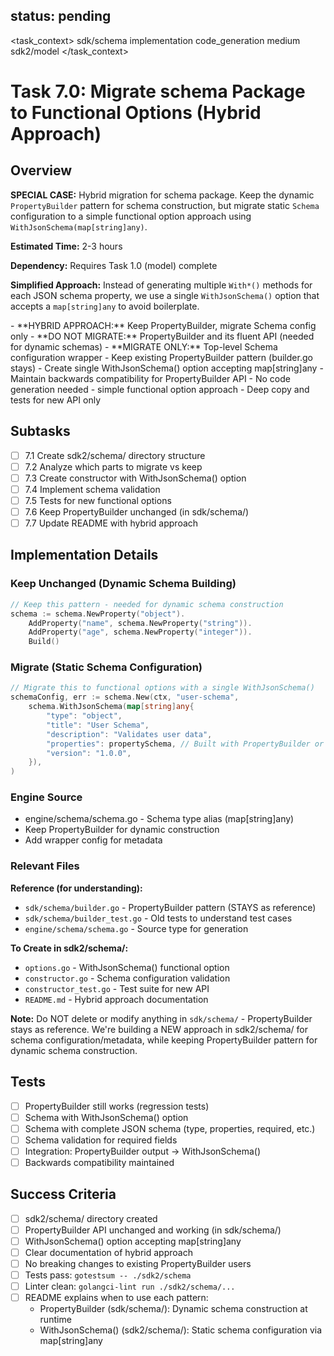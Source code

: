 ## status: pending

<task_context>
<domain>sdk/schema</domain>
<type>implementation</type>
<scope>code_generation</scope>
<complexity>medium</complexity>
<dependencies>sdk2/model</dependencies>
</task_context>

# Task 7.0: Migrate schema Package to Functional Options (Hybrid Approach)

## Overview

**SPECIAL CASE:** Hybrid migration for schema package. Keep the dynamic `PropertyBuilder` pattern for schema construction, but migrate static `Schema` configuration to a simple functional option approach using `WithJsonSchema(map[string]any)`.

**Estimated Time:** 2-3 hours

**Dependency:** Requires Task 1.0 (model) complete

**Simplified Approach:** Instead of generating multiple `With*()` methods for each JSON schema property, we use a single `WithJsonSchema()` option that accepts a `map[string]any` to avoid boilerplate.

<critical>
- **HYBRID APPROACH:** Keep PropertyBuilder, migrate Schema config only
- **DO NOT MIGRATE:** PropertyBuilder and its fluent API (needed for dynamic schemas)
- **MIGRATE ONLY:** Top-level Schema configuration wrapper
</critical>

<requirements>
- Keep existing PropertyBuilder pattern (builder.go stays)
- Create single WithJsonSchema() option accepting map[string]any
- Maintain backwards compatibility for PropertyBuilder API
- No code generation needed - simple functional option approach
- Deep copy and tests for new API only
</requirements>

## Subtasks

- [ ] 7.1 Create sdk2/schema/ directory structure
- [ ] 7.2 Analyze which parts to migrate vs keep
- [ ] 7.3 Create constructor with WithJsonSchema() option
- [ ] 7.4 Implement schema validation
- [ ] 7.5 Tests for new functional options
- [ ] 7.6 Keep PropertyBuilder unchanged (in sdk/schema/)
- [ ] 7.7 Update README with hybrid approach

## Implementation Details

### Keep Unchanged (Dynamic Schema Building)
```go
// Keep this pattern - needed for dynamic schema construction
schema := schema.NewProperty("object").
    AddProperty("name", schema.NewProperty("string")).
    AddProperty("age", schema.NewProperty("integer")).
    Build()
```

### Migrate (Static Schema Configuration)
```go
// Migrate this to functional options with a single WithJsonSchema()
schemaConfig, err := schema.New(ctx, "user-schema",
    schema.WithJsonSchema(map[string]any{
        "type": "object",
        "title": "User Schema",
        "description": "Validates user data",
        "properties": propertySchema, // Built with PropertyBuilder or plain map
        "version": "1.0.0",
    }),
)
```

### Engine Source
- engine/schema/schema.go - Schema type alias (map[string]any)
- Keep PropertyBuilder for dynamic construction
- Add wrapper config for metadata

### Relevant Files

**Reference (for understanding):**
- `sdk/schema/builder.go` - PropertyBuilder pattern (STAYS as reference)
- `sdk/schema/builder_test.go` - Old tests to understand test cases
- `engine/schema/schema.go` - Source type for generation

**To Create in sdk2/schema/:**
- `options.go` - WithJsonSchema() functional option
- `constructor.go` - Schema configuration validation
- `constructor_test.go` - Test suite for new API
- `README.md` - Hybrid approach documentation

**Note:** Do NOT delete or modify anything in `sdk/schema/` - PropertyBuilder stays as reference. We're building a NEW approach in sdk2/schema/ for schema configuration/metadata, while keeping PropertyBuilder pattern for dynamic schema construction.

## Tests

- [ ] PropertyBuilder still works (regression tests)
- [ ] Schema with WithJsonSchema() option
- [ ] Schema with complete JSON schema (type, properties, required, etc.)
- [ ] Schema validation for required fields
- [ ] Integration: PropertyBuilder output → WithJsonSchema()
- [ ] Backwards compatibility maintained

## Success Criteria

- [ ] sdk2/schema/ directory created
- [ ] PropertyBuilder API unchanged and working (in sdk/schema/)
- [ ] WithJsonSchema() option accepting map[string]any
- [ ] Clear documentation of hybrid approach
- [ ] No breaking changes to existing PropertyBuilder users
- [ ] Tests pass: `gotestsum -- ./sdk2/schema`
- [ ] Linter clean: `golangci-lint run ./sdk2/schema/...`
- [ ] README explains when to use each pattern:
  - PropertyBuilder (sdk/schema/): Dynamic schema construction at runtime
  - WithJsonSchema() (sdk2/schema/): Static schema configuration via map[string]any
